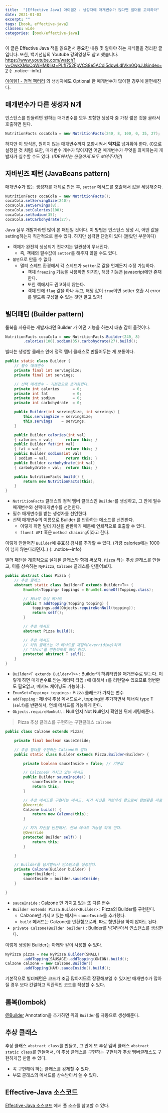 ```yaml
---
title:  "[Effective Java] 아이템2 - 생성자에 매개변수가 많다면 빌더를 고려하라"
date: 2021-01-03
excerpt: ""
tags: [book, effective-java]
classes: wide
categories: [book/effective-java]
---
```


이 글은 Effective Java 책을 읽으면서 중요한 내용 및 알아야 하는 지식들을 정리한 글입니다. 또한, 백기선님의 Youtube 강의영상도 참고 했습니다.
https://www.youtube.com/watch?v=OwkXMxCqWHM&list=PLfI752FpVCS8e5ACdi5dpwLdlVkn0QgJJ&index=2
{: .notice--info}

[아이템1 - 정적 팩터리](/Book/effective-java/2021/01/03/item1.md) 와 생성자에도 Optional 한 매개변수가 많아질 경우에 불편해진다.

## 매개변수가 다른 생성자 N개

인스턴스를 만들려면 원하는 매개변수를 모두 포함한 생성자 중 가장 짧은 것을 골라서 호출하면 된다.

``` java
NutritionFacts cocaCola = new NutritionFacts(240, 8, 100, 0, 35, 27);
```

하지만 이 방식은, 원히지 않는 매개변수까지 포함시켜서 **억지로** 넘겨줘야 한다. (0으로 설정한 것 처럼)
또한, 매개변수 개수가 많아지면 어떤 매개변수가 무엇을 의미하는지 개발자가 실수할 수도 있다. (*IDE에서는 친절하게 모두 보여주지만*)

## 자바빈즈 패턴 (JavaBeans pattern)

매개변수가 없는 생성자를 개체로 만든 후, `setter` 메서드를 호출해서 값을 세팅해준다.

``` java
NutritionFacts cocaCola = new NutritionFacts();
cocaCola.setServingSize(240);
cocaCola.setServings(8);
cocaCola.setCalories(100);
cocaCola.setSodium(35);
cocaCola.setCarbohydrate(27);
```

Java 실무 개발자라면 많이 본 패턴일 것이다. 이 방법은 인스턴스 생성 시, 어떤 값을 setting하는지 직관적으로 볼수 있다. 하지만 심각한 단점이 있다 (몰랐던 부분이다)

- 객체가 완전히 생성되기 전까지는 일관성이 무너진다.
  - 즉, 객체의 필수값에 `setter`를 해주지 않을 수도 있다.
- `불변`으로 만들 수 없다
  - 멀티 스레드 환경에서 각 스레드가 `setter`로 값을 언제든지 수정 가능하다.
    - 객체 `freezing` 기능을 사용하면 되지만, 해당 기능은 javascript에만 존재한다.
    - 또한 책에서도 권고하지 않는다.
    - 객체 안에 `flag` 값을 하나 두고, 해당 값이 `true`이면 setter 호출 시 error를 뱉도록 구성할 수 있는 것만 알고 있자!

## 빌더패턴 (Builder pattern)

롬복을 사용하는 개발자라면 Builder 가 어떤 기능을 하는지 대충 감이 올것이다.

``` java
NutritionFacts cocaCola = new NutritionFacts.Builder(240, 8)
        .calories(100).sodium(35).carbohydrate(27).build();
```

빌더는 생성할 클래스 안에 정적 멤버 클래스로 만들어두는 게 보통이다.

``` java
public static class Builder {
    // 필수 매개변수
    private final int servingSize;
    private final int servings;

    // 선택 매개변수 - 기본값으로 초기화한다.
    private int calories      = 0;
    private int fat           = 0;
    private int sodium        = 0;
    private int carbohydrate  = 0;

    public Builder(int servingSize, int servings) {
        this.servingSize = servingSize;
        this.servings    = servings;
    }

    public Builder calories(int val)
    { calories = val;      return this; }
    public Builder fat(int val)
    { fat = val;           return this; }
    public Builder sodium(int val)
    { sodium = val;        return this; }
    public Builder carbohydrate(int val)
    { carbohydrate = val;  return this; }

    public NutritionFacts build() {
        return new NutritionFacts(this);
    }
}
```

- `NutritionFacts` 클래스의 정적 멤버 클래스인 `Builder`를 생성하고, 그 안에 필수 매개변수와 선택매개변수를 선언한다.
- 필수 매개변수를 받는 생성자를 선언한다.
- 선택 매개변수의 이름으로 Builder 를 반환하는 메소드를 선언한다.
  - 이렇게 하면 빌더 자신을 반환하기 때문에 연쇄적으로 호출할 수 있다.
  - `fluent API` 혹은 `method chaining`이라고 한다.

이렇게 만들어진 `Builder`에 유효성 검사를 추가할 수 있다. (가령 calories에는 1000이 넘지 않는다라던지..)
{: .notice--info}

빌더 패턴을 계층적으로 설계된 클래스와 함께 써보자. `Pizza` 라는 추상 클래스를 만들고, 이를 상속하는 `NyPizza`, `Calzone` 클래스를 만들어보자.

``` java
public abstract class Pizza {
    // 추상 클래스
    abstract static class Builder<T extends Builder<T>> {
        EnumSet<Topping> toppings = EnumSet.noneOf(Topping.class);

        // 제너릭 추상 메서드
        public T addTopping(Topping topping) {
            toppings.add(Objects.requireNonNull(topping));
            return self();
        }

        // 추상 메서드
        abstract Pizza build();

        // 추상 메서드
        // 하위 클래스는 이 메서드를 재정의(overriding)하여
        // "this"를 반환하도록 해야 한다.
        protected abstract T self();
    }
}
```

- `Builder<T extends Builder<T>>` : Builder<T>의 하위타입을 매개변수로 받는다. 이렇게 하면 매개변수로 받는 제터릭 타입 `T`에 대해서 `T`를 리턴할수 있으므로 형변환도 필요없고, 메서드 체이닝도 가능하다.
- `EnumSet<Topping> toppings` : Pizza 클래스가 가지는 변수
- `addTopping` : 제너릭 추상 메서드로서, topping을 추가하면서 제너릭 type T (`self`)를 반환해서, 연쇄 메서드를 가능하게 한다.
- `Objects.requireNonNull` : Null 인지 Not Null인지 확인한 뒤에 세팅해준다.

> Pizza 추상 클래스를 구현하는 구현클래스 `Calzone`

``` java
public class Calzone extends Pizza{

	private final boolean sauceInside;

	// 추상 빌더를 구현하는 Calzone의 빌더
	public static class Builder extends Pizza.Builder<Builder> {

		private boolean sauceInside = false; // 기본값

		// Calzone만 가지고 있는 메서드
		public Builder sauceInside() {
			sauceInside = true;
			return this;
		}

		// 추상 메서드를 구현하는 메서드, 자기 자신을 리턴하게 함으로써 형변환을 따로 안하게 한다.
		@Override
		Calzone build() {
			return new Calzone(this);
		}

		// 자기 자신을 반환해서, 연쇄 메서드 기능을 하게 한다.
		@Override
		protected Builder self() {
			return this;
		}

	}

	// Builder를 넘겨받아서 인스턴스를 생성한다.
	private Calzone(Builder builder) {
		super(builder);
		sauceInside = builder.sauceInside;		
	}

}
```
- `sauceInside` : Calzone 만 가지고 있는 또 다른 변수
- `Builder extends Pizza.Builder<Builder>` : Pizza의 Builder를 구현한다.
  - Calzone만 가지고 있는 메서드 `sauceInside`를 추가했다.
  - `build` 메서드는 Calzone를 반환함으로써, 따로 형변환을 하지 않아도 된다.
- `private Calzone(Builder builder)` : Builder를 넘겨받아서 인스턴스를 생성한다.

이렇게 생성된 Builder는 아래와 같이 사용할 수 있다.
``` java
NyPizza pizza = new NyPizza.Builder(SMALL)
        .addTopping(SAUSAGE).addTopping(ONION).build();
Calzone calzone = new Calzone.Builder()
        .addTopping(HAM).sauceInside().build();
```

기본적으로 빌더패턴은 코드가 조금 많아지므로 장황해보일 수 있지만 매개변수가 많아질 경우 보다 간결하고 직관적인 코드를 작성할 수 있다.

## 롬복(lombok)
[@Builder](https://projectlombok.org/features/Builder) Annotation을 추가하면 위의 `Builder`를 자동으로 생성해준다.

## 추상 클래스

추상 클래스 `abstract class`를 만들고, 그 안에 또 추상 멤버 클래스 `abstract static class`를 만들어서, 이 추상 클래스를 구현하는 구현체가 추상 멤버클래스도 구현하게끔 만들 수 있다.
- 꼭 구현해야 하는 클래스를 강제할 수 있다.
- 부모 클래스의 메서드를 상속받아서 쓸 수 있다.

## Effective-Java 소스코드
[Effective-Java 소스코드](https://github.com/WegraLee/effective-java-3e-source-code/tree/master/src/effectivejava/chapter2/item2) 에서 풀 소스를 참고할 수 있다.
